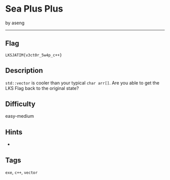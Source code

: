 # Sea Plus Plus

by aseng

---

## Flag

```
LKSJATIM{v3ct0r_5w4p_c++}
```

## Description
`std::vector` is cooler than your typical `char arr[]`. Are you able to get the LKS Flag back to the original state?

## Difficulty
easy-medium

## Hints
-

## Tags
`exe`, `c++`, `vector`